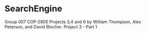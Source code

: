 # SearchEngine
Group 007
COP-2805 Projects 3,4 and 6 by William Thompson, Alex Peterson, and David Blocher.
Project 3 - Part 1
